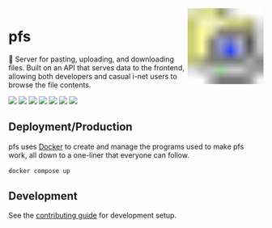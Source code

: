 <img align="right" width="150" src="./frontend/src/assets/directory_computer.svg"/>

# pfs

📂 Server for pasting, uploading, and downloading files. Built on an API that serves data to the frontend, allowing both developers and casual i-net users to browse the file contents.

[![](https://shields.io/badge/Svelte-05122A?logo=svelte&style=for-the-badge)](https://svelte.dev/)
[![](https://shields.io/badge/Go-05122A?logo=go&style=for-the-badge)](https://go.dev/)
[![](https://shields.io/badge/Docker-05122A?logo=docker&style=for-the-badge)](https://docker.com/)
[![](https://shields.io/badge/TypeScript-05122A?logo=typescript&style=for-the-badge)](https://www.typescriptlang.org/)
[![](https://shields.io/badge/Tailwind%20CSS-05122A?logo=tailwindcss&style=for-the-badge)](https://tailwindcss.com/)
[![](https://shields.io/badge/PostgreSQL-05122A?logo=postgresql&style=for-the-badge)](https://postgresql.org/)
[![](https://shields.io/badge/Nginx-05122A?logo=nginx&logoColor=009639&style=for-the-badge)](https://nginx.org/)

## Deployment/Production

pfs uses [Docker](https://www.docker.com/) to create and manage the programs used to make pfs work, all down to a one-liner that everyone can follow.

```bash
docker compose up
```

## Development
See the [contributing guide](./github/CONTRIBUTING.md) for development setup.
